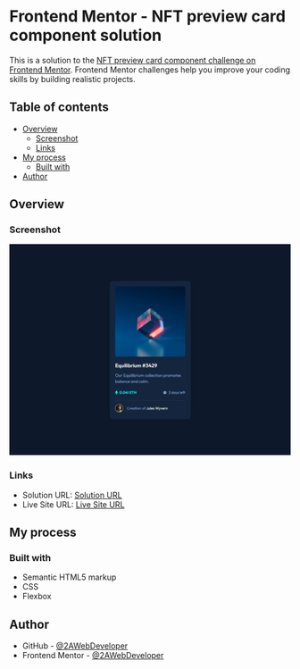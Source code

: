 # Frontend Mentor - NFT preview card component solution

This is a solution to the [NFT preview card component challenge on Frontend Mentor](https://www.frontendmentor.io/challenges/nft-preview-card-component-SbdUL_w0U). Frontend Mentor challenges help you improve your coding skills by building realistic projects.

## Table of contents

- [Overview](#overview)
  - [Screenshot](#screenshot)
  - [Links](#links)
- [My process](#my-process)
  - [Built with](#built-with)
- [Author](#author)

## Overview

### Screenshot

![nft-preview-card-component](https://raw.githubusercontent.com/2AWebDeveloper/nft-preview-card-component/refs/heads/main/assets/images/screenshot.png)

### Links

- Solution URL: [Solution URL](https://github.com/2AWebDeveloper/nft-preview-card-component)
- Live Site URL: [Live Site URL](https://2awebdeveloper.github.io/nft-preview-card-component/)

## My process

### Built with

- Semantic HTML5 markup
- CSS
- Flexbox

## Author

- GitHub - [@2AWebDeveloper](https://github.com/2AWebDeveloper)
- Frontend Mentor - [@2AWebDeveloper](https://www.frontendmentor.io/profile/2AWebDeveloper)
